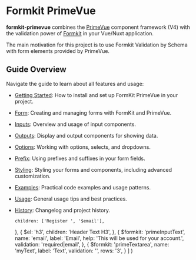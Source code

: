 # Formkit PrimeVue

**formkit-primevue** combines the [PrimeVue](https://primevue.org/) component framework (V4) with the validation power of [Formkit](https://formkit.com/) in your Vue/Nuxt application.

The main motivation for this project is to use Formkit Validation by Schema with form elements provided by PrimeVue.

## Guide Overview

Navigate the guide to learn about all features and usage:

- [Getting Started](getting-started.md): How to install and set up FormKit PrimeVue in your project.
- [Form](form.md): Creating and managing forms with FormKit and PrimeVue.
- [Inputs](inputs.md): Overview and usage of input components.
- [Outputs](outputs.md): Display and output components for showing data.
- [Options](options.md): Working with options, selects, and dropdowns.
- [Prefix](prefix.md): Using prefixes and suffixes in your form fields.
- [Styling](styling.md): Styling your forms and components, including advanced customization.
- [Examples](examples.md): Practical code examples and usage patterns.
- [Usage](usage.md): General usage tips and best practices.
- [History](history.md): Changelog and project history.

      children: ['Register ', '$email'],
    },
    {
      $el: 'h3',
      children: 'Header Text H3',
    },
    {
      $formkit: 'primeInputText',
      name: 'email',
      label: 'Email',
      help: 'This will be used for your account.',
      validation: 'required|email',
    },
    {
      $formkit: 'primeTextarea',
      name: 'myText',
      label: 'Text',
      validation: '',
      rows: '3',
    }
  ]
)
```
